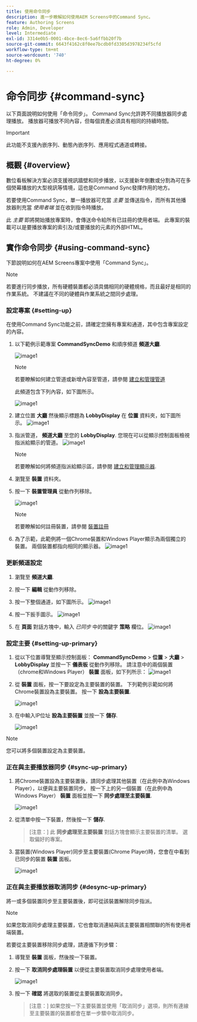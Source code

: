 ```yaml
---
title: 使用命令同步
description: 進一步瞭解如何使用AEM Screens中的Command Sync。
feature: Authoring Screens
role: Admin, Developer
level: Intermediate
exl-id: 3314e0b5-0001-4bce-8ec6-5a6ffbb20f7b
source-git-commit: 6643f4162c8f0ee7bcdb0fd3305d3978234f5cfd
workflow-type: tm+mt
source-wordcount: '740'
ht-degree: 0%

---
```


# 命令同步 {#command-sync}

以下頁面說明如何使用「命令同步」。 Command Sync允許跨不同播放器同步處理播放。 播放器可播放不同內容，但每個資產必須具有相同的持續時間。

>[!IMPORTANT]
>
>此功能不支援內嵌序列、動態內嵌序列、應用程式通道或轉接。

## 概觀 {#overview}

數位看板解決方案必須支援視訊牆壁和同步播放，以支援新年倒數或分割為可在多個熒幕播放的大型視訊等情境，這也是Command Sync發揮作用的地方。

若要使用Command Sync，單一播放器可充當 *主要* 並傳送指令，而所有其他播放器則充當 *使用者端* 並在收到指令時播放。

此 *主要* 即將開始播放專案時，會傳送命令給所有已註冊的使用者端。 此專案的裝載可以是要播放專案的索引及/或要播放的元素的外部HTML。

## 實作命令同步 {#using-command-sync}

下節說明如何在AEM Screens專案中使用「Command Sync」。

>[!NOTE]
>
>若要進行同步播放，所有硬體裝置都必須具備相同的硬體規格，而且最好是相同的作業系統。 不建議在不同的硬體與作業系統之間同步處理。

### 設定專案 {#setting-up}

在使用Command Sync功能之前，請確定您擁有專案和通道，其中包含專案設定的內容。

1. 以下範例示範專案 **CommandSyncDemo** 和順序頻道 **頻道大廳**.

   ![image1](assets/command-sync/command-sync1-1.png)

   >[!NOTE]
   >
   >若要瞭解如何建立管道或新增內容至管道，請參閱 [建立和管理管道](/help/user-guide/managing-channels.md)

   此頻道包含下列內容，如下圖所示。

   ![image1](assets/command-sync/command-sync2-1.png)

1. 建立位置 **大廳** 然後顯示標題為 **LobbyDisplay** 在 **位置** 資料夾，如下圖所示。
   ![image1](assets/command-sync/command-sync3-1.png)

1. 指派管道， **頻道大廳** 至您的 **LobbyDisplay**. 您現在可以從顯示控制面板檢視指派給顯示的管道。
   ![image1](assets/command-sync/command-sync4-1.png)

   >[!NOTE]
   >
   >若要瞭解如何將頻道指派給顯示區，請參閱 [建立和管理顯示器](/help/user-guide/managing-displays.md).

1. 瀏覽至 **裝置** 資料夾。
1. 按一下 **裝置管理員** 從動作列移除。

   ![image1](assets/command-sync5.png)

   >[!NOTE]
   >
   >若要瞭解如何註冊裝置，請參閱 [裝置註冊](/help/user-guide/device-registration.md)

1. 為了示範，此範例將一個Chrome裝置和Windows Player顯示為兩個獨立的裝置。 兩個裝置都指向相同的顯示器。
   ![image1](assets/command-sync6.png)

### 更新頻道設定

1. 瀏覽至 **頻道大廳**.
1. 按一下 **編輯** 從動作列移除。
1. 按一下整個通道，如下圖所示。
   ![image1](assets/command-sync/command-sync7-1.png)

1. 按一下扳手圖示。
   ![image1](assets/command-sync/command-sync8-1.png)

1. 在 **頁面** 對話方塊中，輸入 *已同步* 中的關鍵字 **策略** 欄位。
   ![image1](assets/command-sync/command-sync9-1.png)


### 設定主要 {#setting-up-primary}

1. 從以下位置導覽至顯示控制面板： **CommandSyncDemo** > **位置**  > **大廳** > **LobbyDisplay** 並按一下 **儀表板** 從動作列移除。
請注意中的兩個裝置（chrome和Windows Player） **裝置** 面板，如下列所示：
   ![image1](assets/command-sync/command-sync10-1.png)

1. 從 **裝置** 面板，按一下要設定為主要裝置的裝置。 下列範例示範如何將Chrome裝置設為主要裝置。 按一下 **設為主要裝置**.

   ![image1](assets/command-sync/command-sync11-1.png)

1. 在中輸入IP位址 **設為主要裝置** 並按一下 **儲存**.

   ![image1](assets/command-sync/command-sync12-1.png)

>[!NOTE]
>
>您可以將多個裝置設定為主要裝置。

### 正在與主要播放器同步 {#sync-up-primary}

1. 將Chrome裝置設為主要裝置後，請同步處理其他裝置（在此例中為Windows Player），以便與主要裝置同步。
按一下上的另一個裝置（在此例中為Windows Player） **裝置** 面板並按一下 **同步處理至主要裝置**.

   ![image1](assets/command-sync/command-sync13-1.png)

1. 從清單中按一下裝置，然後按一下 **儲存**.

   >[注意：]
   > 此 **同步處理至主要裝置** 對話方塊會顯示主要裝置的清單。 選取偏好的專案。

1. 當裝置(Windows Player)同步至主要裝置(Chrome Player)時，您會在中看到已同步的裝置 **裝置** 面板。

   ![image1](assets/command-sync/command-sync14-1.png)

### 正在與主要播放器取消同步 {#desync-up-primary}

將一或多個裝置同步至主要裝置後，即可從該裝置解除同步指派。

>[!NOTE]
>
>如果您取消同步處理主要裝置，它也會取消連結與該主要裝置相關聯的所有使用者端裝置。

若要從主要裝置移除同步處理，請遵循下列步驟：

1. 導覽至 **裝置** 面板，然後按一下裝置。

1. 按一下 **取消同步處理裝置** 以便從主要裝置取消同步處理使用者端。

   ![image1](assets/command-sync/command-sync15-1.png)

1. 按一下 **確認** 將選取的裝置從主要裝置取消同步。

   >[注意：]
   > 如果您按一下主要裝置並使用「取消同步」選項，則所有連線至主要裝置的裝置都會在單一步驟中取消同步。
